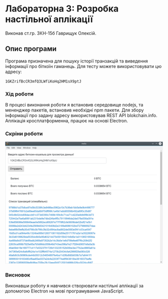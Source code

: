 # Лабораторна 3: Розробка настільної аплікації
Виконав 
ст.гр. 3КН-15б 
Гаврищук Олексій.

## Опис програми

Програма призначена для пошуку історії транзакцій та виведення інформації про біткоїн гаманець.
Для тесту можете використовувати цю адресу:

```
1GKZrifBcCR3mfQ3LWfiKoHq2HM1sX9ptJ
```
### Хід роботи

В процесі виконання роботи я встановив середовище nodejs, та мененджер пакетів, встановив необхідні npm пакети.
Для збору інформації про задану адресу використовував REST API blokchain.info.
Аплікація кросплатформенна, працює на основі Electron.

### Скріни роботи
![image](/assets/img.jpg)

### Висновок
Виконавши роботу я навчився створювати настільні аплікації за допомогою Electron на мові програмування JavaScript.

